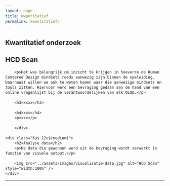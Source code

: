 ```yaml
---
layout: page
title: Kwantitatief
permalink: kwantitatief/
---
```

## Kwantitatief onderzoek
<div class="row 200%">
    <div class="6u 12u$(medium)">
        <h2>HCD Scan</h2>
        
        <p>Het was belangrijk om inzicht te krijgen in hoeverre de Human Centered Design mindsets reeds aanwezig zijn binnen de opeleiding. Daarnaast willen we ook te weten komen waar die aanwezige mindsets en tools zitten. Hiervoor werd een bevraging gedaan aan de hand van een online vragenlijst bij de verantwoordelijken van elk OLOD.</p>

        <h3>xxxx</h3> 

        <h4>xxx</h4>
        <p>xxx</p>

        </div>
    
    <div class="6u$ 12u$(medium)">
        <h2>Analyse data</h2>
        <p>De data die gewonnen werd uit de bevraging wordt verwerkt in functie van visuele output.</p>

        <img src="../assets/images/visualisatie-data.jpg" alt="HCD Scan" style="width:100%" />
    </div>
</div>
<hr class="major" />
